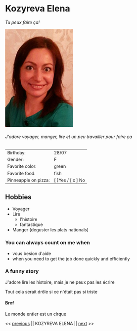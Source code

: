 # Kozyreva Elena
*Tu peux faire ça!*

![photo](https://github.com/TozurElena/Challenge-markdown/blob/main/ElenaK.jpg)

###### J'adore voyager, manger, lire et un peu travailler pour faire ça


| | |
| --- | --- |
| Birthday: | 28/07|
| Gender: | F |
| Favorite color:|green|
| Favorite food: |fish |
| Pinneapple on pizza: |  [  ]Yes /  [ x ] No|

## Hobbies 
* Voyager
* Lire
  *   l'histoire
  *   fantastique
* Manger (deguster les plats nationals)

### You can always count on me when
* vous besion d'aide
* when you need to get the job done quickly and efficiently

### A funny story
J'adore lire les histoire, mais je ne peux pas les écrire

Tout cela serait drôle si ce n'était pas si triste

#### Bref
Le monde entier est un cirque

<< [previous](https://github.com/Daryl021) || KOZYREVA ELENA || [next](https://github.com/eliseprts/challenge-markdown) >>
